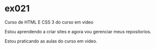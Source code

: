 # ex021
 Curso de HTML E CSS 3 do curso em video

 Estou aprendendo a criar sites e agora vou gerenciar meus repositorios.

 Estou praticando as aulas do curso em video.
